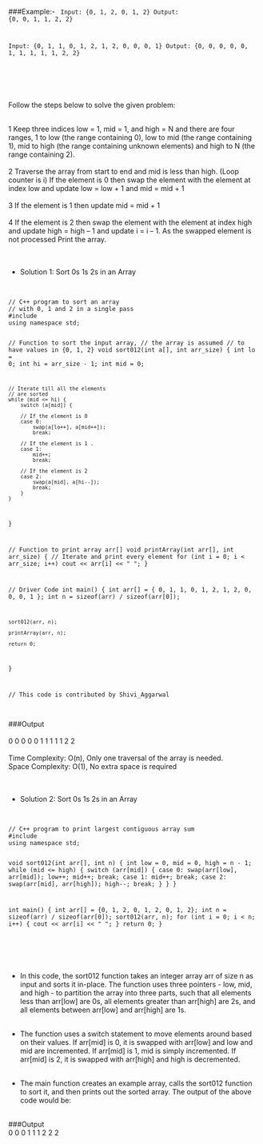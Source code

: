 ###Example:-
<Code language="cpp">
Input: {0, 1, 2, 0, 1, 2}
Output: {0, 0, 1, 1, 2, 2}

Input: {0, 1, 1, 0, 1, 2, 1, 2, 0, 0, 0, 1}
Output: {0, 0, 0, 0, 0, 1, 1, 1, 1, 1, 2, 2}

</Code> <br/><br/>

Follow the steps below to solve the given problem:<br/><br/>

1 Keep three indices low = 1, mid = 1, and high = N and there are four ranges, 1 to low (the range containing 0), low to mid (the range containing 1), mid to high (the range containing unknown elements) and high to N (the range containing 2).<br/><br/>
2 Traverse the array from start to end and mid is less than high. (Loop counter is i)
If the element is 0 then swap the element with the element at index low and update low = low + 1 and mid = mid + 1<br/><br/>
3 If the element is 1 then update mid = mid + 1<br/><br/>
4 If the element is 2 then swap the element with the element at index high and update high = high – 1 and update i = i – 1. As the swapped element is not processed
Print the array.<br/><br/><br/>

* Solution 1:  Sort 0s 1s 2s in an Array<br/><br/>

<Code language="cpp">
// C++ program to sort an array
// with 0, 1 and 2 in a single pass
#include <bits/stdc++.h>
using namespace std;

// Function to sort the input array,
// the array is assumed
// to have values in {0, 1, 2}
void sort012(int a[], int arr_size)
{
	int lo = 0;
	int hi = arr_size - 1;
	int mid = 0;

	// Iterate till all the elements
	// are sorted
	while (mid <= hi) {
		switch (a[mid]) {

		// If the element is 0
		case 0:
			swap(a[lo++], a[mid++]);
			break;

		// If the element is 1 .
		case 1:
			mid++;
			break;

		// If the element is 2
		case 2:
			swap(a[mid], a[hi--]);
			break;
		}
	}
}

// Function to print array arr[]
void printArray(int arr[], int arr_size)
{
	// Iterate and print every element
	for (int i = 0; i < arr_size; i++)
		cout << arr[i] << " ";
}

// Driver Code
int main()
{
	int arr[] = { 0, 1, 1, 0, 1, 2, 1, 2, 0, 0, 0, 1 };
	int n = sizeof(arr) / sizeof(arr[0]);

	sort012(arr, n);

	printArray(arr, n);

	return 0;
}

// This code is contributed by Shivi_Aggarwal

</Code>

<br/>
###Output<br/><br/>
0 0 0 0 0 1 1 1 1 1 2 2 <br/><br/>
Time Complexity: O(n), Only one traversal of the array is needed.<br/>
Space Complexity: O(1), No extra space is required<br/><br/><br/>


* Solution 2:  Sort 0s 1s 2s in an Array<br/><br/>

<Code language="cpp">
// C++ program to print largest contiguous array sum
#include <bits/stdc++.h>
using namespace std;

void sort012(int arr[], int n) {
    int low = 0, mid = 0, high = n - 1;
    while (mid <= high) {
        switch (arr[mid]) {
            case 0:
                swap(arr[low], arr[mid]);
                low++;
                mid++;
                break;
            case 1:
                mid++;
                break;
            case 2:
                swap(arr[mid], arr[high]);
                high--;
                break;
        }
    }
}

int main() {
    int arr[] = {0, 1, 2, 0, 1, 2, 0, 1, 2};
    int n = sizeof(arr) / sizeof(arr[0]);
    sort012(arr, n);
    for (int i = 0; i < n; i++) {
        cout << arr[i] << " ";
    }
    return 0;
}

</Code>

<br/><br/>

* In this code, the sort012 function takes an integer array arr of size n as input and sorts it in-place. The function uses three pointers - low, mid, and high - to partition the array into three parts, such that all elements less than arr[low] are 0s, all elements greater than arr[high] are 2s, and all elements between arr[low] and arr[high] are 1s.<br/><br/>

* The function uses a switch statement to move elements around based on their values. If arr[mid] is 0, it is swapped with arr[low] and low and mid are incremented. If arr[mid] is 1, mid is simply incremented. If arr[mid] is 2, it is swapped with arr[high] and high is decremented.<br/><br/>

* The main function creates an example array, calls the sort012 function to sort it, and then prints out the sorted array. The output of the above code would be:<br/><br/>

###Output<br/>
0 0 0 1 1 1 2 2 2
